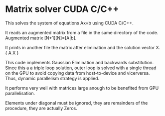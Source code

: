 # Matrix solver CUDA C/C++
This solves the system of equations Ax=b using CUDA C/C++.

It reads an augmented matrix from a file in the same directory of the code.
Augmented matrix [N+1][N]=[A|b].

It prints in another file the matrix after elimination and the solution vector X.
{
  A
  X
}

This code implements Gaussian Elimination and backwards substitution. Since this a a triple loop solution, outer loop is solved with a single thread on the GPU to avoid copying data from host-to-device and vicerversa. Thus, dynamic parallelism strategy is applied.

It performs very well with matrices large anough to be benefited from GPU parallelisation. 

Elements under diagonal must be ignored, they are remainders of the procedure, they are actually Zeros.

